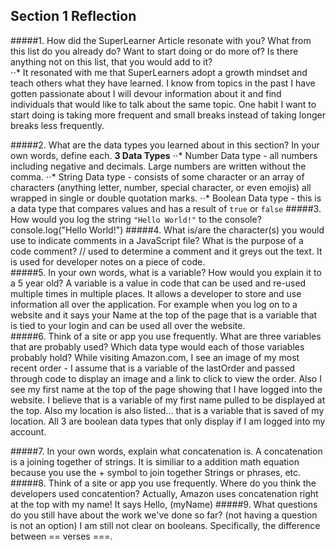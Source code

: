 ## Section 1 Reflection

#####1. How did the SuperLearner Article resonate with you? What from this list do you already do? Want to start doing or do more of? Is there anything not on this list, that you would add to it?  
⋅⋅* It resonated with me that SuperLearners adopt a growth mindset and teach others what they have learned.  I know from topics in the past I have gotten passionate about I will devour information about it and find individuals that would like to talk about the same topic.  One habit I want to start doing is taking more frequent and small breaks instead of taking longer breaks less frequently.  

#####2. What are the data types you learned about in this section? In your own words, define each.
**3 Data Types**
⋅⋅* Number Data type - all numbers including negative and decimals.  Large numbers are written without the comma.
⋅⋅* String Data type - consists of some character or an array of characters (anything letter, number, special character, or even emojis) all wrapped in single or double quotation marks.
⋅⋅* Boolean Data type - this is a data type that compares values and has a result of `true` or `false`
#####3. How would you log the string `"Hello World!"` to the console?
console.log("Hello World!")
#####4. What is/are the character(s) you would use to indicate comments in a JavaScript file? What is the purpose of a code comment?
// used to determine a comment and it greys out the text.  It is used for developer notes on a piece of code.  
#####5. In your own words, what is a variable? How would you explain it to a 5 year old?
A variable is a value in code that can be used and re-used multiple times in multiple places.  It allows a developer to store and use information all over the application.  For example when you log on to a website and it says your Name at the top of the page that is a variable that is tied to your login and can be used all over the website.   
#####6. Think of a site or app you use frequently. What are three variables that are probably used? Which data type would each of those variables probably hold?
While visiting Amazon.com, I see an image of my most recent order - I assume that is a variable of the lastOrder and passed through code to display an image and a link to click to view the order.  Also I see my first name at the top of the page showing that I have logged into the website.  I believe that is a variable of my first name pulled to be displayed at the top.  Also my location is also listed... that is a variable that is saved of my location.  All 3 are boolean data types that only display if I am logged into my account.  

#####7. In your own words, explain what concatenation is.
A concatenation is a joining together of strings.  It is similiar to a addition math equation because you use the + symbol to join together Strings or phrases, etc.
#####8. Think of a site or app you use frequently. Where do you think the developers used concatention?
Actually, Amazon uses concatenation right at the top with my name! It says Hello, (myName)
#####9. What questions do you still have about the work we've done so far? (not having a question is not an option)
I am still not clear on booleans. Specifically, the difference between == verses ===.  
